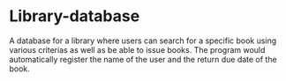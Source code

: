 # Library-database
A database for a library where users can search for a specific book using various criterias as well as be able to issue books. The program would automatically register the name of the user and the return due date of the book.
